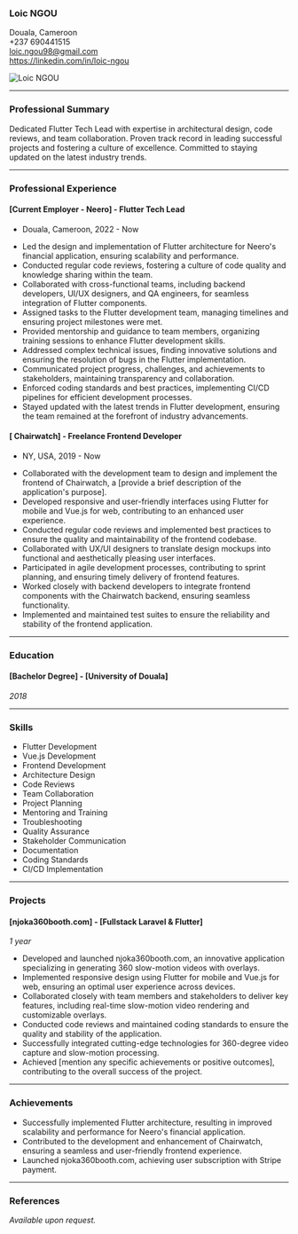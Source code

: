 ### Loic NGOU

Douala, Cameroon  
+237 690441515 <br>
loic.ngou98@gmail.com   
https://linkedin.com/in/loic-ngou

![Loic NGOU](link_to_your_photo)

---

### Professional Summary

Dedicated Flutter Tech Lead with expertise in architectural design, code reviews, and team collaboration. Proven track record in leading successful projects and fostering a culture of excellence. Committed to staying updated on the latest industry trends.

---

### Professional Experience

#### [Current Employer - Neero] - Flutter Tech Lead  
* Douala, Cameroon, 2022 - Now

- Led the design and implementation of Flutter architecture for Neero's financial application, ensuring scalability and performance.
- Conducted regular code reviews, fostering a culture of code quality and knowledge sharing within the team.
- Collaborated with cross-functional teams, including backend developers, UI/UX designers, and QA engineers, for seamless integration of Flutter components.
- Assigned tasks to the Flutter development team, managing timelines and ensuring project milestones were met.
- Provided mentorship and guidance to team members, organizing training sessions to enhance Flutter development skills.
- Addressed complex technical issues, finding innovative solutions and ensuring the resolution of bugs in the Flutter implementation.
- Communicated project progress, challenges, and achievements to stakeholders, maintaining transparency and collaboration.
- Enforced coding standards and best practices, implementing CI/CD pipelines for efficient development processes.
- Stayed updated with the latest trends in Flutter development, ensuring the team remained at the forefront of industry advancements.

#### [ Chairwatch] - Freelance Frontend Developer  
* NY, USA, 2019 - Now

- Collaborated with the development team to design and implement the frontend of Chairwatch, a [provide a brief description of the application's purpose].
- Developed responsive and user-friendly interfaces using Flutter for mobile and Vue.js for web, contributing to an enhanced user experience.
- Conducted regular code reviews and implemented best practices to ensure the quality and maintainability of the frontend codebase.
- Collaborated with UX/UI designers to translate design mockups into functional and aesthetically pleasing user interfaces.
- Participated in agile development processes, contributing to sprint planning, and ensuring timely delivery of frontend features.
- Worked closely with backend developers to integrate frontend components with the Chairwatch backend, ensuring seamless functionality.
- Implemented and maintained test suites to ensure the reliability and stability of the frontend application.


---

### Education

#### [Bachelor Degree] - [University of Douala]  
*2018*

---

### Skills

- Flutter Development
- Vue.js Development
- Frontend Development
- Architecture Design
- Code Reviews
- Team Collaboration
- Project Planning
- Mentoring and Training
- Troubleshooting
- Quality Assurance
- Stakeholder Communication
- Documentation
- Coding Standards
- CI/CD Implementation

---

### Projects



#### [njoka360booth.com] - [Fullstack Laravel & Flutter]  
*1 year*

- Developed and launched njoka360booth.com, an innovative application specializing in generating 360 slow-motion videos with overlays.
- Implemented responsive design using Flutter for mobile and Vue.js for web, ensuring an optimal user experience across devices.
- Collaborated closely with team members and stakeholders to deliver key features, including real-time slow-motion video rendering and customizable overlays.
- Conducted code reviews and maintained coding standards to ensure the quality and stability of the application.
- Successfully integrated cutting-edge technologies for 360-degree video capture and slow-motion processing.
- Achieved [mention any specific achievements or positive outcomes], contributing to the overall success of the project.


---

### Achievements

- Successfully implemented Flutter architecture, resulting in improved scalability and performance for Neero's financial application.
- Contributed to the development and enhancement of Chairwatch, ensuring a seamless and user-friendly frontend experience.
- Launched njoka360booth.com, achieving user subscription with Stripe payment.

---


### References

*Available upon request.*
